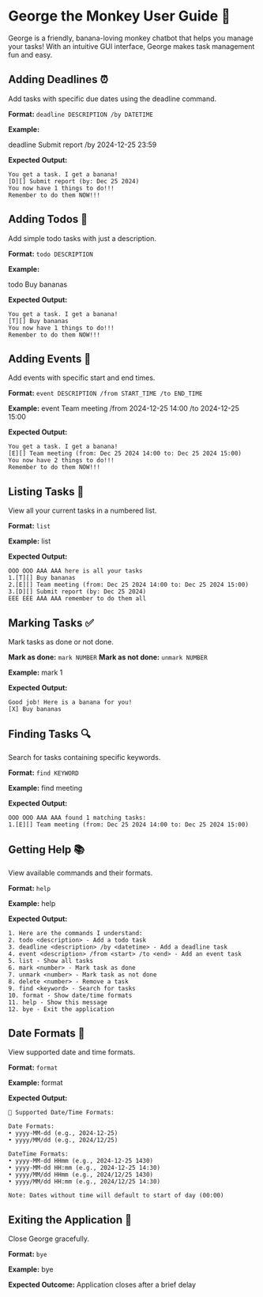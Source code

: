 # George the Monkey User Guide 🐒

George is a friendly, banana-loving monkey chatbot that helps you manage your tasks! With an intuitive GUI interface, George makes task management fun and easy.

## Adding Deadlines ⏰

Add tasks with specific due dates using the deadline command.

**Format:** `deadline DESCRIPTION /by DATETIME`

**Example:**

deadline Submit report /by 2024-12-25 23:59


**Expected Output:**
```
You get a task. I get a banana!
[D][] Submit report (by: Dec 25 2024)
You now have 1 things to do!!!
Remember to do them NOW!!!
```

## Adding Todos 📝

Add simple todo tasks with just a description.

**Format:** `todo DESCRIPTION`

**Example:**

todo Buy bananas


**Expected Output:**
```
You get a task. I get a banana!
[T][] Buy bananas
You now have 1 things to do!!!
Remember to do them NOW!!!
```

## Adding Events 🎉

Add events with specific start and end times.

**Format:** `event DESCRIPTION /from START_TIME /to END_TIME`

**Example:**
event Team meeting /from 2024-12-25 14:00 /to 2024-12-25 15:00


**Expected Output:**
```
You get a task. I get a banana!
[E][] Team meeting (from: Dec 25 2024 14:00 to: Dec 25 2024 15:00)
You now have 2 things to do!!!
Remember to do them NOW!!!
```

## Listing Tasks 👀

View all your current tasks in a numbered list.

**Format:** `list`

**Example:** list


**Expected Output:**
```
OOO OOO AAA AAA here is all your tasks
1.[T][] Buy bananas
2.[E][] Team meeting (from: Dec 25 2024 14:00 to: Dec 25 2024 15:00)
3.[D][] Submit report (by: Dec 25 2024)
EEE EEE AAA AAA remember to do them all
```

## Marking Tasks ✅

Mark tasks as done or not done.

**Mark as done:** `mark NUMBER`
**Mark as not done:** `unmark NUMBER`

**Example:** mark 1


**Expected Output:**
```
Good job! Here is a banana for you!
[X] Buy bananas
```

## Finding Tasks 🔍

Search for tasks containing specific keywords.

**Format:** `find KEYWORD`

**Example:** find meeting

**Expected Output:**
```
OOO OOO AAA AAA found 1 matching tasks:
1.[E][] Team meeting (from: Dec 25 2024 14:00 to: Dec 25 2024 15:00)
```

## Getting Help 📚

View available commands and their formats.

**Format:** `help`

**Example:**
help

**Expected Output:**
```
1. Here are the commands I understand:
2. todo <description> - Add a todo task
3. deadline <description> /by <datetime> - Add a deadline task
4. event <description> /from <start> /to <end> - Add an event task
5. list - Show all tasks
6. mark <number> - Mark task as done
7. unmark <number> - Mark task as not done
8. delete <number> - Remove a task
9. find <keyword> - Search for tasks
10. format - Show date/time formats
11. help - Show this message
12. bye - Exit the application
```


## Date Formats 📅

View supported date and time formats.

**Format:** `format`

**Example:** format

**Expected Output:**

```
📅 Supported Date/Time Formats:

Date Formats:
• yyyy-MM-dd (e.g., 2024-12-25)
• yyyy/MM/dd (e.g., 2024/12/25)

DateTime Formats:
• yyyy-MM-dd HHmm (e.g., 2024-12-25 1430)
• yyyy-MM-dd HH:mm (e.g., 2024-12-25 14:30)
• yyyy/MM/dd HHmm (e.g., 2024/12/25 1430)
• yyyy/MM/dd HH:mm (e.g., 2024/12/25 14:30)

Note: Dates without time will default to start of day (00:00)
```

## Exiting the Application 🚪

Close George gracefully.

**Format:** `bye`

**Example:** bye

**Expected Outcome:** Application closes after a brief delay
